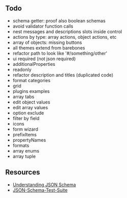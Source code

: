 ## Todo

- schema getter: proof also boolean schemas
- avoid validator function calls
- nest messages and descriptions slots inside control
- actions by type: array actions, object actions, etc
- array of objects: missing buttons
- all themes extend from barebones
- refactor path to look like '#/something/other'
- ui required (not json required)
- additionalProperties
- readonly
- refactor description and titles (duplicated code)
- format categories
- grid
- plugins examples
- array tabs
- edit object values
- edit array values
- option exclude
- filter by field
- icons
- form wizard
- prefixItems
- propertyNames
- formats
- array enums
- array tuple 

## Resources
* [Understanding JSON Schema](http://json-schema.org/understanding-json-schema/index.html)
* [JSON-Schema-Test-Suite](https://github.com/json-schema-org/JSON-Schema-Test-Suite)
